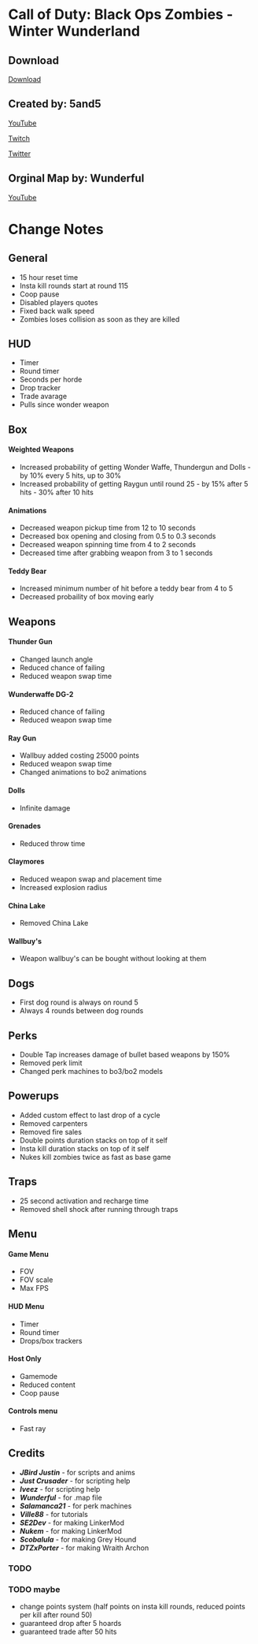 # Call of Duty: Black Ops Zombies - Winter Wunderland

## Download

[Download]()

## Created by: 5and5

[YouTube](https://www.youtube.com/user/Zomb0s4life)

[Twitch](https://twitch.tv/5and5)

[Twitter](https://twitter.com/5and55)

## Orginal Map by: Wunderful

[YouTube](https://www.youtube.com/channel/UCUEBiSdNqUuMwLWsv1UKvRA)

# Change Notes

## General
* 15 hour reset time
* Insta kill rounds start at round 115
* Coop pause
* Disabled players quotes
* Fixed back walk speed
* Zombies loses collision as soon as they are killed

## HUD
* Timer
* Round timer
* Seconds per horde 
* Drop tracker 
* Trade avarage
* Pulls since wonder weapon

## Box
#### Weighted Weapons
* Increased probability of getting Wonder Waffe, Thundergun and Dolls - by 10% every 5 hits, up to 30%
* Increased probability of getting Raygun until round 25 - by 15% after 5 hits - 30% after 10 hits
#### Animations
* Decreased weapon pickup time from 12 to 10 seconds
* Decreased box opening and closing from 0.5 to 0.3 seconds
* Decreased weapon spinning time from 4 to 2 seconds
* Decreased time after grabbing weapon from 3 to 1 seconds
#### Teddy Bear
* Increased minimum number of hit before a teddy bear from 4 to 5
* Decreased probaility of box moving early

## Weapons
#### Thunder Gun
* Changed launch angle
* Reduced chance of failing
* Reduced weapon swap time
#### Wunderwaffe DG-2
* Reduced chance of failing
* Reduced weapon swap time
#### Ray Gun
* Wallbuy added costing 25000 points
* Reduced weapon swap time
* Changed animations to bo2 animations
#### Dolls
* Infinite damage
#### Grenades
* Reduced throw time
#### Claymores
* Reduced weapon swap and placement time
* Increased explosion radius
#### China Lake
* Removed China Lake
#### Wallbuy's
* Weapon wallbuy's can be bought without looking at them


## Dogs
* First dog round is always on round 5
* Always 4 rounds between dog rounds

## Perks
* Double Tap increases damage of bullet based weapons by 150% 
* Removed perk limit
* Changed perk machines to bo3/bo2 models

## Powerups
* Added custom effect to last drop of a cycle
* Removed carpenters
* Removed fire sales
* Double points duration stacks on top of it self
* Insta kill duration stacks on top of it self
* Nukes kill zombies twice as fast as base game

## Traps
* 25 second activation and recharge time
* Removed shell shock after running through traps

## Menu
#### Game Menu
* FOV
* FOV scale
* Max FPS
#### HUD Menu
* Timer
* Round timer
* Drops/box trackers 
#### Host Only
* Gamemode
* Reduced content
* Coop pause
#### Controls menu
* Fast ray

## Credits
* **_JBird Justin_** - for scripts and anims
* **_Just Crusader_** - for scripting help
* **_Iveez_** - for scripting help
* **_Wunderful_** - for .map file
* **_Salamanca21_** - for perk machines
* **_Ville88_** - for tutorials
* **_SE2Dev_** - for making LinkerMod
* **_Nukem_** - for making LinkerMod
* **_Scobalula_** - for making Grey Hound
* **_DTZxPorter_** - for making Wraith Archon

### TODO
### TODO maybe
* change points system (half points on insta kill rounds, reduced points per kill after round 50)
* guaranteed drop after 5 hoards
* guaranteed trade after 50 hits